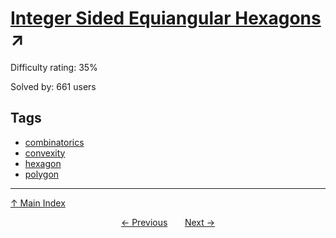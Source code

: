 # [Integer Sided Equiangular Hexagons](https://projecteuler.net/problem=600) ↗️

Difficulty rating: 35%

Solved by: 661 users
## Tags

- [combinatorics](../tags/combinatorics.md)
- [convexity](../tags/convexity.md)
- [hexagon](../tags/hexagon.md)
- [polygon](../tags/polygon.md)



---

[↑ Main Index](../README.md)


<div align=center><a href='599.md'>← Previous</a> &nbsp;&nbsp; &nbsp;&nbsp;  <a href='601.md'>Next →</a></div>

